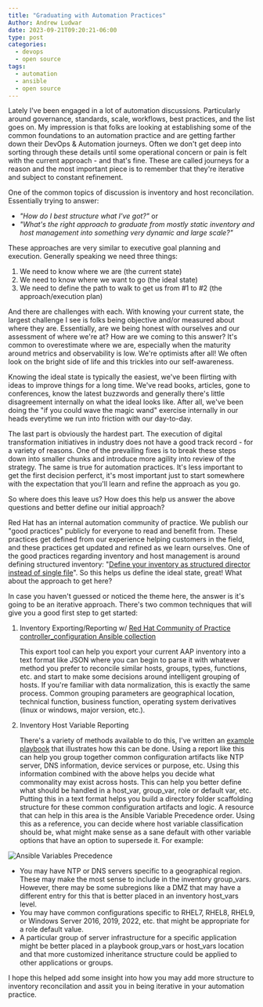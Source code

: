 ```yaml
---
title: "Graduating with Automation Practices"
Author: Andrew Ludwar
date: 2023-09-21T09:20:21-06:00
type: post
categories:
  - devops
  - open source
tags:
  - automation
  - ansible
  - open source
---
```

Lately I've been engaged in a lot of automation discussions. Particularly around governance, standards, scale, workflows, best practices, and the list goes on. My impression is that folks are looking at establishing some of the common foundations to an automation practice and are getting farther down their DevOps & Automation journeys. Often we don't get deep into sorting through these details until some operational concern or pain is felt with the current approach - and that's fine. These are called journeys for a reason and the most important piece is to remember that they're iterative and subject to constant refinement.

One of the common topics of discussion is inventory and host reconcilation. Essentially trying to answer:

* *"How do I best structure what I've got?"*    or
* *"What's the right approach to graduate from mostly static inventory and host management into something very dynamic and large scale?"*

These approaches are very similar to executive goal planning and execution. Generally speaking we need three things:

1. We need to know where we are (the current state)
2. We need to know where we want to go (the ideal state)
3. We need to define the path to walk to get us from #1 to #2 (the approach/execution plan)

And there are challenges with each. With knowing your current state, the largest challenge I see is folks being objective and/or measured about where they are. Essentially, are we being honest with ourselves and our assessment of where we're at? How are we coming to this answer? It's common to overestimate where we are, especially when the maturity around metrics and observability is low. We're optimists after all! We often look on the bright side of life and this trickles into our self-awareness. 

Knowing the ideal state is typically the easiest, we've been flirting with ideas to improve things for a long time. We've read books, articles, gone to conferences, know the latest buzzwords and generally there's little disagreement internally on what the ideal looks like. After all, we've been doing the "if you could wave the magic wand" exercise internally in our heads everytime we run into friction with our day-to-day.

The last part is obviously the hardest part. The execution of digital transformation initiatives in industry does not have a good track record - for a variety of reasons. One of the prevailing fixes is to break these steps down into smaller chunks and introduce more agility into review of the strategy. The same is true for automation practices. It's less important to get the first decision perferct, it's most important just to start somewhere with the expectation that you'll learn and refine the approach as you go.

So where does this leave us? How does this help us answer the above questions and better define our initial approach?

Red Hat has an internal automation community of practice. We publish our "good practices" publicly for everyone to read and benefit from. These practices get defined from our experience helping customers in the field, and these practices get updated and refined as we learn ourselves. One of the good practices regarding inventory and host management is around defining structured inventory: "[Define your inventory as structured director instead of single file][1]". So this helps us define the ideal state, great! What about the approach to get here?

In case you haven't guessed or noticed the theme here, the answer is it's going to be an iterative approach. There's two common techniques that will give you a good first step to get started:

1. Inventory Exporting/Reporting w/ [Red Hat Community of Practice controller_configuration Ansible collection][2]

    This export tool can help you export your current AAP inventory into a text format like JSON where you can begin to parse it with whatever method you prefer to reconcile similar hosts, groups, types, functions, etc. and start to make some decisions around intelligent grouping of hosts. If you're familiar with data normalization, this is exactly the same process. Common grouping parameters are geographical location, technical function, business function, operating system derivatives (linux or windows, major version, etc.).

2. Inventory Host Variable Reporting

    There's a variety of methods available to do this, I've written an [example playbook][3] that illustrates how this can be done. Using a report like this can help you group together common configuration artifacts like NTP server, DNS information, device services or purpose, etc. Using this information combined with the above helps you decide what commonality may exist across hosts. This can help you better define what should be handled in a host_var, group_var, role or default var, etc. Putting this in a text format helps you build a directory folder scaffolding structure for these common configuration artifacts and logic. A resource that can help in this area is the Ansible Variable Precedence order. Using this as a reference, you can decide where host variable classification should be, what might make sense as a sane default with other variable options that have an option to supersede it. For example:

![Ansible Variables Precedence](https://calgaryrhce.ca/wp-content/uploads/2023/09/ansiblevariableprecedence.png)

* You may have NTP or DNS servers specific to a geographical region. These may make the most sense to include in the inventory group_vars. However, there may be some subregions like a DMZ that may have a different entry for this that is better placed in an inventory host_vars level.
* You may have common configurations specific to RHEL7, RHEL8, RHEL9, or Windows Server 2016, 2019, 2022, etc. that might be appropriate for a role default value.
* A particular group of server infrastructure for a specific application might be better placed in a playbook group_vars or host_vars location and that more customized inheritance structure could be applied to other applications or groups.


I hope this helped add some insight into how you may add more structure to inventory reconcilation and assit you in being iterative in your automation practice.





[1]: https://redhat-cop.github.io/automation-good-practices/#_define_your_inventory_as_structured_directory_instead_of_single_file
[2]: https://github.com/redhat-cop/controller_configuration/blob/devel/EXPORT_README.md
[3]: https://github.com/aludwar/ansible/blob/master/metrics/export_host_variables.yml
